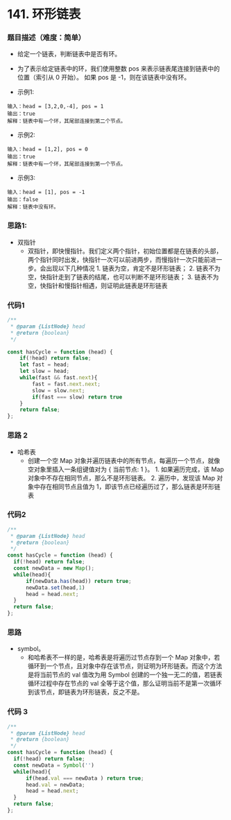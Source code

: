 <!--
 * @Author: your name
 * @Date: 2020-03-02 21:49:13
 * @LastEditTime: 2020-06-29 23:05:14
 * @LastEditors: Please set LastEditors
 * @Description: In User Settings Edit
 * @FilePath: /leetcode_fe/268_缺失数字.md
 -->
# 141. 环形链表

### 题目描述（难度：简单）
+ 给定一个链表，判断链表中是否有环。
+ 为了表示给定链表中的环，我们使用整数 pos 来表示链表尾连接到链表中的位置（索引从 0 开始）。 如果 pos 是 -1，则在该链表中没有环。

+ 示例1:
```
输入：head = [3,2,0,-4], pos = 1
输出：true
解释：链表中有一个环，其尾部连接到第二个节点。
```

+ 示例2:
```
输入：head = [1,2], pos = 0
输出：true
解释：链表中有一个环，其尾部连接到第一个节点。
```

+ 示例3:
```
输入：head = [1], pos = -1
输出：false
解释：链表中没有环。
```

### 思路1:
+ 双指针
  - 双指针，即快慢指针。我们定义两个指针，初始位置都是在链表的头部，两个指针同时出发，快指针一次可以前进两步，而慢指针一次只能前进一步。会出现以下几种情况 1. 链表为空，肯定不是环形链表； 2. 链表不为空，快指针走到了链表的结尾，也可以判断不是环形链表； 3. 链表不为空，快指针和慢指针相遇，则证明此链表是环形链表

### 代码1
```js
/**
 * @param {ListNode} head
 * @return {boolean}
 */

const hasCycle = function (head) {
    if(!head) return false;
    let fast = head;
    let slow = head;
    while(fast && fast.next){
        fast = fast.next.next;
        slow = slow.next;
        if(fast === slow) return true
    }
    return false;
};
```

### 思路 2
+ 哈希表
  - 创建一个空 Map 对象并遍历链表中的所有节点，每遍历一个节点，就像空对象里插入一条组键值对为 { 当前节点: 1 }。 1. 如果遍历完成，该 Map 对象中不存在相同节点，那么不是环形链表。 2. 遍历中，发现该 Map 对象中存在相同节点且值为 1，即该节点已经遍历过了，那么链表是环形链表


### 代码2
```js
/**
 * @param {ListNode} head
 * @return {boolean}
 */
const hasCycle = function (head) {
  if(!head) return false;
  const newData = new Map();
  while(head){
      if(newData.has(head)) return true;
      newData.set(head,1)
      head = head.next;
  }
  return false;
};
```


### 思路 
+ symbol。
  - 和哈希表不一样的是，哈希表是将遍历过节点存到一个 Map 对象中，若循环到一个节点，且对象中存在该节点，则证明为环形链表。而这个方法是将当前节点的 val 值改为用 Symbol 创建的一个独一无二的值，若链表循环过程中存在节点的 val 全等于这个值，那么证明当前不是第一次循环到该节点，即链表为环形链表，反之不是。

### 代码 3
```js
/**
 * @param {ListNode} head
 * @return {boolean}
 */
const hasCycle = function (head) {
  if(!head) return false;
  const newData = Symbol('')
  while(head){
      if(head.val === newData ) return true;
      head.val = newData;
      head = head.next;
  }
  return false;
};
```

